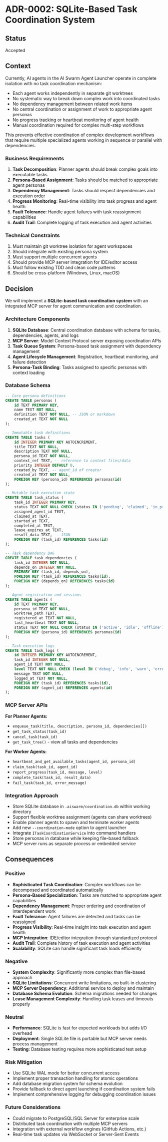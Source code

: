 # ADR-0002: SQLite-Based Task Coordination System

## Status

Accepted

## Context

Currently, AI agents in the AI Swarm Agent Launcher operate in complete isolation with no task coordination mechanism:

- Each agent works independently in separate git worktrees
- No systematic way to break down complex work into coordinated tasks
- No dependency management between related work items
- No central coordination or assignment of work to appropriate agent personas
- No progress tracking or heartbeat monitoring of agent health
- Manual coordination required for complex multi-step workflows

This prevents effective coordination of complex development workflows that require multiple specialized agents working in sequence or parallel with dependencies.

### Business Requirements

1. **Task Decomposition**: Planner agents should break complex goals into executable tasks
2. **Persona-Based Assignment**: Tasks should be matched to appropriate agent personas
3. **Dependency Management**: Tasks should respect dependencies and execution order
4. **Progress Monitoring**: Real-time visibility into task progress and agent health
5. **Fault Tolerance**: Handle agent failures with task reassignment capabilities
6. **Audit Trail**: Complete logging of task execution and agent activities

### Technical Constraints

1. Must maintain git worktree isolation for agent workspaces
2. Should integrate with existing persona system
3. Must support multiple concurrent agents
4. Should provide MCP server integration for IDE/editor access
5. Must follow existing TDD and clean code patterns
6. Should be cross-platform (Windows, Linux, macOS)

## Decision

We will implement a **SQLite-based task coordination system** with an integrated MCP server for agent communication and coordination.

### Architecture Components

1. **SQLite Database**: Central coordination database with schema for tasks, dependencies, agents, and logs
2. **MCP Server**: Model Context Protocol server exposing coordination APIs
3. **Task Queue System**: Persona-based task assignment with dependency management
4. **Agent Lifecycle Management**: Registration, heartbeat monitoring, and failure detection
5. **Persona-Task Binding**: Tasks assigned to specific personas with context loading

### Database Schema

```sql
-- Core persona definitions
CREATE TABLE personas (
    id TEXT PRIMARY KEY,
    name TEXT NOT NULL,
    definition TEXT NOT NULL, -- JSON or markdown
    created_at TEXT NOT NULL
);

-- Immutable task definitions
CREATE TABLE tasks (
    id INTEGER PRIMARY KEY AUTOINCREMENT,
    title TEXT NOT NULL,
    description TEXT NOT NULL,
    persona_id TEXT NOT NULL,
    context_ref TEXT, -- reference to context files/data
    priority INTEGER DEFAULT 0,
    created_by TEXT, -- agent_id of creator
    created_at TEXT NOT NULL,
    FOREIGN KEY (persona_id) REFERENCES personas(id)
);

-- Mutable task execution state
CREATE TABLE task_status (
    task_id INTEGER PRIMARY KEY,
    status TEXT NOT NULL CHECK (status IN ('pending', 'claimed', 'in_progress', 'completed', 'failed', 'cancelled')),
    assigned_agent_id TEXT,
    claimed_at TEXT,
    started_at TEXT,
    completed_at TEXT,
    lease_expires_at TEXT,
    result_data TEXT, -- JSON
    FOREIGN KEY (task_id) REFERENCES tasks(id)
);

-- Task dependency DAG
CREATE TABLE task_dependencies (
    task_id INTEGER NOT NULL,
    depends_on INTEGER NOT NULL,
    PRIMARY KEY (task_id, depends_on),
    FOREIGN KEY (task_id) REFERENCES tasks(id),
    FOREIGN KEY (depends_on) REFERENCES tasks(id)
);

-- Agent registration and sessions
CREATE TABLE agents (
    id TEXT PRIMARY KEY,
    persona_id TEXT NOT NULL,
    worktree_path TEXT,
    registered_at TEXT NOT NULL,
    last_heartbeat TEXT NOT NULL,
    status TEXT NOT NULL CHECK (status IN ('active', 'idle', 'offline')),
    FOREIGN KEY (persona_id) REFERENCES personas(id)
);

-- Task execution logs
CREATE TABLE task_logs (
    id INTEGER PRIMARY KEY AUTOINCREMENT,
    task_id INTEGER NOT NULL,
    agent_id TEXT NOT NULL,
    level TEXT NOT NULL CHECK (level IN ('debug', 'info', 'warn', 'error')),
    message TEXT NOT NULL,
    logged_at TEXT NOT NULL,
    FOREIGN KEY (task_id) REFERENCES tasks(id),
    FOREIGN KEY (agent_id) REFERENCES agents(id)
);
```

### MCP Server APIs

**For Planner Agents:**
- `enqueue_task(title, description, persona_id, dependencies[])`
- `get_task_status(task_id)`
- `cancel_task(task_id)`
- `get_task_tree()` - view all tasks and dependencies

**For Worker Agents:**
- `heartbeat_and_get_available_tasks(agent_id, persona_id)`
- `claim_task(task_id, agent_id)`
- `report_progress(task_id, message, level)`
- `complete_task(task_id, result_data)`
- `fail_task(task_id, error_message)`

### Integration Approach

- Store SQLite database in `.aiswarm/coordination.db` within working directory
- Support flexible worktree assignment (agents can share worktrees)
- Enable planner agents to spawn and terminate worker agents
- Add new `--coordination-mode` option to agent launcher
- Integrate `ITaskCoordinationService` into command handlers
- Store personas in database while keeping file-based fallback
- MCP server runs as separate process or embedded service

## Consequences

### Positive

- **Sophisticated Task Coordination**: Complex workflows can be decomposed and coordinated automatically
- **Persona-Based Specialization**: Tasks are matched to appropriate agent capabilities
- **Dependency Management**: Proper ordering and coordination of interdependent work
- **Fault Tolerance**: Agent failures are detected and tasks can be reassigned
- **Progress Visibility**: Real-time insight into task execution and agent health
- **MCP Integration**: IDE/editor integration through standardized protocol
- **Audit Trail**: Complete history of task execution and agent activities
- **Scalability**: SQLite can handle significant task loads efficiently

### Negative

- **System Complexity**: Significantly more complex than file-based approach
- **SQLite Limitations**: Concurrent write limitations, no built-in clustering
- **MCP Server Dependency**: Additional service to deploy and maintain
- **Database Schema Evolution**: Schema migrations needed for changes
- **Lease Management Complexity**: Handling task leases and timeouts properly

### Neutral

- **Performance**: SQLite is fast for expected workloads but adds I/O overhead
- **Deployment**: Single SQLite file is portable but MCP server needs process management
- **Testing**: Database testing requires more sophisticated test setup

### Risk Mitigation

- Use SQLite WAL mode for better concurrent access
- Implement proper transaction handling for atomic operations
- Add database migration system for schema evolution
- Provide fallback to direct agent launching if coordination system fails
- Implement comprehensive logging for debugging coordination issues

### Future Considerations

- Could migrate to PostgreSQL/SQL Server for enterprise scale
- Distributed task coordination with multiple MCP servers
- Integration with external workflow engines (GitHub Actions, etc.)
- Real-time task updates via WebSocket or Server-Sent Events